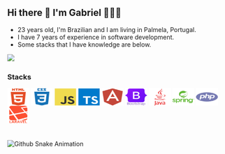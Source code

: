 
## Hi there 👋 I'm Gabriel 👨🏻‍💻

- 23 years old, I'm Brazilian and I am living in Palmela, Portugal.
- I have 7 years of experience in software development. 
- Some stacks that I have knowledge are below.

<a href="https://www.linkedin.com/in/gabriel-oliveira-b845581a3/" target="_blank"><img src="https://img.shields.io/badge/linkedin-0A66C2?style=for-the-badge&logo=linkedin&logoColor=white"/></a>

### Stacks
<div>
    <img align="center"  height="40" width="50" src="https://raw.githubusercontent.com/devicons/devicon/master/icons/html5/html5-plain-wordmark.svg">
    <img align="center"  height="40" width="50" src="https://raw.githubusercontent.com/devicons/devicon/master/icons/css3/css3-plain-wordmark.svg">
    <img align="center"  height="40" width="50" src="https://raw.githubusercontent.com/devicons/devicon/master/icons/javascript/javascript-original.svg">
    <img align="center"  height="40" width="50" src="https://raw.githubusercontent.com/devicons/devicon/master/icons/typescript/typescript-original.svg">
    <img align="center"  height="40" width="50" src="https://raw.githubusercontent.com/devicons/devicon/1119b9f84c0290e0f0b38982099a2bd027a48bf1/icons/angularjs/angularjs-plain.svg">
    <img align="center"  height="40" width="50" src="https://raw.githubusercontent.com/devicons/devicon/master/icons/bootstrap/bootstrap-original-wordmark.svg">
    <img align="center"  height="40" width="50" src="https://raw.githubusercontent.com/devicons/devicon/1119b9f84c0290e0f0b38982099a2bd027a48bf1/icons/java/java-plain-wordmark.svg">
    <img align="center"  height="40" width="50" src="https://raw.githubusercontent.com/devicons/devicon/1119b9f84c0290e0f0b38982099a2bd027a48bf1/icons/spring/spring-original-wordmark.svg">
    <img align="center"  height="40" width="50" src="https://github.com/devicons/devicon/blob/master/icons/php/php-plain.svg">
    <img align="center"  height="40" width="50" src="https://raw.githubusercontent.com/devicons/devicon/1119b9f84c0290e0f0b38982099a2bd027a48bf1/icons/laravel/laravel-plain-wordmark.svg">
    
</div>

#

![Github Snake Animation](https://user-images.githubusercontent.com/50845287/198006983-1a7c22e4-633f-41c5-b5f7-201278b1700d.svg)
